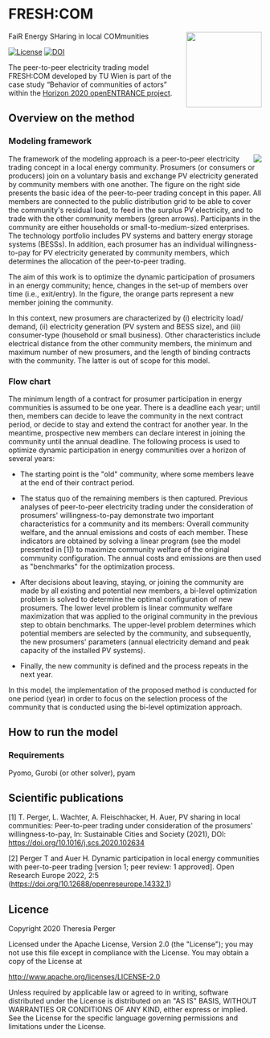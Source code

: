 # FRESH:COM

FaiR Energy SHaring in local COMmunities
<img align="right" height="150" src="https://user-images.githubusercontent.com/48787841/228228557-744dcba5-bc8b-464b-b2b9-3abeab6014ba.jpg">

[![License](https://img.shields.io/badge/License-Apache%202.0-blue.svg)](https://opensource.org/licenses/Apache-2.0)
[![DOI](https://zenodo.org/badge/DOI/10.5281/zenodo.5791940.svg)](https://doi.org/10.5281/zenodo.5791940)


The peer-to-peer electricity trading model FRESH:COM developed by TU Wien is part of the case study “Behavior of communities of actors” within the [Horizon 2020 openENTRANCE project](https://openentrance.eu). 

## Overview on the method

### Modeling framework

<img align="right" src="https://user-images.githubusercontent.com/48787841/228225088-c86b95bd-5f25-41b8-9802-7d935c4f8327.png">

The framework of the modeling approach is a peer-to-peer electricity trading concept in a local energy community. Prosumers (or consumers or producers) join on a voluntary basis and exchange PV electricity generated by community members with one another. The figure on the right side presents the basic idea of the peer-to-peer trading concept in this paper. All members are connected to the public distribution grid to be able to cover the community's residual load, to feed in the surplus PV electricity, and to trade with the other community members (green arrows). Participants in the community are either households or small-to-medium-sized enterprises. The technology portfolio includes PV systems and battery energy storage systems (BESSs). In addition, each prosumer has an individual willingness-to-pay for PV electricity generated by community members, which determines the allocation of the peer-to-peer trading.

The aim of this work is to optimize the dynamic participation of prosumers in an energy community; hence, changes in the set-up of members over time (i.e., exit/entry). In the figure, the orange parts represent a new member joining the community.

In this context, new prosumers are characterized by (i) electricity load/ demand, (ii) electricity generation (PV system and BESS size), and (iii) consumer-type (household or small business). Other characteristics include electrical distance from the other community members, the minimum and maximum number of new prosumers, and the length of binding contracts with the community. The latter is out of scope for this model.

### Flow chart

The minimum length of a contract for prosumer participation in energy communities is assumed to be one year. There is a deadline each year; until then, members can decide to leave the community in the next contract period, or decide to stay and extend the contract for another year. In the meantime, prospective new members can declare interest in joining the community until the annual deadline. The following process is used to optimize dynamic participation in energy communities over a horizon of several years:

* The starting point is the "old" community, where some members leave at the end of their contract period.

* The status quo of the remaining members is then captured. Previous analyses of peer-to-peer electricity trading under the consideration of prosumers' willingness-to-pay demonstrate two important characteristics for a community and its members: Overall community welfare, and the annual emissions and costs of each member. These indicators are obtained by solving a linear program (see the model presented in [1]) to maximize community welfare of the original community configuration. The annual costs and emissions are then used as "benchmarks" for the optimization process.

* After decisions about leaving, staying, or joining the community are made by all existing and potential new members, a bi-level optimization problem is solved to determine the optimal configuration of new prosumers. The lower level problem is linear community welfare maximization that was applied to the original community in the previous step to obtain benchmarks. The upper-level problem determines which potential members are selected by the community, and subsequently, the new prosumers' parameters (annual electricity demand and peak capacity of the installed PV systems).

* Finally, the new community is defined and the process repeats in the next year.

In this model, the implementation of the proposed method is conducted for one period (year) in order to focus on the selection process of the community that is conducted using the bi-level optimization approach.

## How to run the model

### Requirements

Pyomo, Gurobi (or other solver), pyam 

## Scientific publications
[1] T. Perger, L. Wachter, A. Fleischhacker, H. Auer, PV sharing in local communities: Peer-to-peer trading under consideration of the prosumers’ willingness-to-pay, In: Sustainable Cities and Society (2021), DOI: https://doi.org/10.1016/j.scs.2020.102634 

[2] Perger T and Auer H. Dynamic participation in local energy communities with peer-to-peer trading [version 1; peer review: 1 approved]. Open Research Europe 2022, 2:5 (https://doi.org/10.12688/openreseurope.14332.1)

## Licence

Copyright 2020 Theresia Perger

Licensed under the Apache License, Version 2.0 (the "License"); you may not use this file except in compliance with the License. You may obtain a copy of the License at

 http://www.apache.org/licenses/LICENSE-2.0

Unless required by applicable law or agreed to in writing, software distributed under the License is distributed on an "AS IS" BASIS, WITHOUT WARRANTIES OR CONDITIONS OF ANY KIND, either express or implied. See the License for the specific language governing permissions and limitations under the License.
